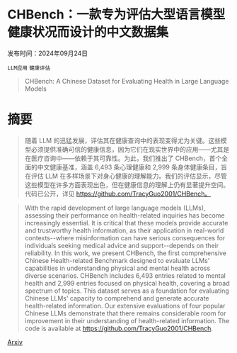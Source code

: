 # CHBench：一款专为评估大型语言模型健康状况而设计的中文数据集

发布时间：2024年09月24日

`LLM应用` `健康评估`

> CHBench: A Chinese Dataset for Evaluating Health in Large Language Models

# 摘要

> 随着 LLM 的迅猛发展，评估其在健康查询中的表现变得尤为关键。这些模型必须提供准确可信的健康信息，因为它们在现实世界中的应用——尤其是在医疗咨询中——依赖于其可靠性。为此，我们推出了 CHBench，首个全面的中文健康基准，涵盖 6,493 条心理健康和 2,999 条身体健康条目，旨在评估 LLM 在多样场景下对身心健康的理解能力。我们的评估显示，尽管这些模型在许多方面表现出色，但在健康信息的理解上仍有显著提升空间。代码已公开，详见 https://github.com/TracyGuo2001/CHBench。

> With the rapid development of large language models (LLMs), assessing their performance on health-related inquiries has become increasingly essential. It is critical that these models provide accurate and trustworthy health information, as their application in real-world contexts--where misinformation can have serious consequences for individuals seeking medical advice and support--depends on their reliability. In this work, we present CHBench, the first comprehensive Chinese Health-related Benchmark designed to evaluate LLMs' capabilities in understanding physical and mental health across diverse scenarios. CHBench includes 6,493 entries related to mental health and 2,999 entries focused on physical health, covering a broad spectrum of topics. This dataset serves as a foundation for evaluating Chinese LLMs' capacity to comprehend and generate accurate health-related information. Our extensive evaluations of four popular Chinese LLMs demonstrate that there remains considerable room for improvement in their understanding of health-related information. The code is available at https://github.com/TracyGuo2001/CHBench.

[Arxiv](https://arxiv.org/abs/2409.15766)